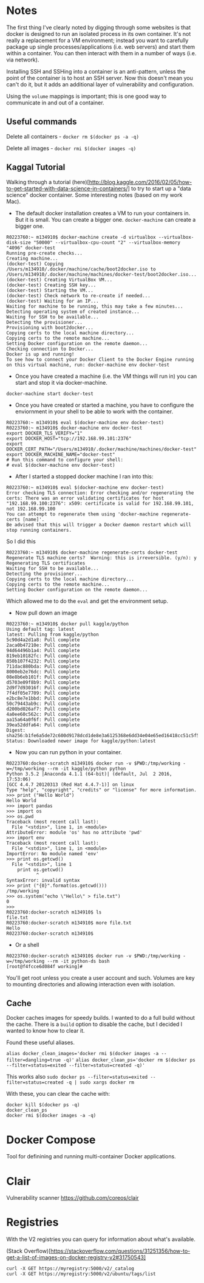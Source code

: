 # Notes

The first thing I've clearly noted by digging through some websites is that docker is designed to run an isolated process in its own container. It's not really a replacement for a VM environment; instead you want to carefully package up single processes/applications (i.e. web servers) and start them within a container. You can then interact with them in a number of ways (i.e. via network).

Installing SSH and SSHing into a container is an anti-pattern, unless the point of the container is to host an SSH server. Now this doesn't mean you can't do it, but it adds an additional layer of vulnerability and configuration.

Using the `volume` mappings is important; this is one good way to communicate in and out of a container.

## Useful commands

Delete all containers - `docker rm $(docker ps -a -q)`

Delete all images - `docker rmi $(docker images -q)`

## Kaggal Tutorial
Walking through a tutorial (here)[http://blog.kaggle.com/2016/02/05/how-to-get-started-with-data-science-in-containers/] to try to start up a "data science" docker container. Some interesting notes (based on my work Mac).

- The default docker installation creates a VM to run your containers in. But it is small. You can create a bigger one. `docker-machine` can create a bigger one.

~~~
R0223760:~ m134910$ docker-machine create -d virtualbox --virtualbox-disk-size "50000" --virtualbox-cpu-count "2" --virtualbox-memory "4096" docker-test
Running pre-create checks...
Creating machine...
(docker-test) Copying /Users/m134910/.docker/machine/cache/boot2docker.iso to /Users/m134910/.docker/machine/machines/docker-test/boot2docker.iso...
(docker-test) Creating VirtualBox VM...
(docker-test) Creating SSH key...
(docker-test) Starting the VM...
(docker-test) Check network to re-create if needed...
(docker-test) Waiting for an IP...
Waiting for machine to be running, this may take a few minutes...
Detecting operating system of created instance...
Waiting for SSH to be available...
Detecting the provisioner...
Provisioning with boot2docker...
Copying certs to the local machine directory...
Copying certs to the remote machine...
Setting Docker configuration on the remote daemon...
Checking connection to Docker...
Docker is up and running!
To see how to connect your Docker Client to the Docker Engine running on this virtual machine, run: docker-machine env docker-test
~~~

- Once you have created a machine (i.e. the VM things will run in) you can start and stop it via docker-machine.

~~~
docker-machine start docker-test
~~~

- Once you have created or started a machine, you have to configure the enviornment in your shell to be able to work with the container.

~~~
R0223760:~ m134910$ eval $(docker-machine env docker-test)
R0223760:~ m134910$ docker-machine env docker-test
export DOCKER_TLS_VERIFY="1"
export DOCKER_HOST="tcp://192.168.99.101:2376"
export DOCKER_CERT_PATH="/Users/m134910/.docker/machine/machines/docker-test"
export DOCKER_MACHINE_NAME="docker-test"
# Run this command to configure your shell: 
# eval $(docker-machine env docker-test)
~~~

- After I started a stopped docker machine I ran into this:

~~~
R0223760:~ m134910$ eval $(docker-machine env docker-test)
Error checking TLS connection: Error checking and/or regenerating the certs: There was an error validating certificates for host "192.168.99.100:2376": x509: certificate is valid for 192.168.99.101, not 192.168.99.100
You can attempt to regenerate them using 'docker-machine regenerate-certs [name]'.
Be advised that this will trigger a Docker daemon restart which will stop running containers.
~~~

So I did this

~~~
R0223760:~ m134910$ docker-machine regenerate-certs docker-test
Regenerate TLS machine certs?  Warning: this is irreversible. (y/n): y
Regenerating TLS certificates
Waiting for SSH to be available...
Detecting the provisioner...
Copying certs to the local machine directory...
Copying certs to the remote machine...
Setting Docker configuration on the remote daemon...
~~~

Which allowed me to do the `eval` and get the environment setup.

- Now pull down an image

~~~
R0223760:~ m134910$ docker pull kaggle/python
Using default tag: latest
latest: Pulling from kaggle/python
5c90d4a2d1a8: Pull complete 
2aca0b47210e: Pull complete 
94d64496b1a4: Pull complete 
819eb10182fc: Pull complete 
850b107f4232: Pull complete 
711dac880bda: Pull complete 
8000eb2e76dc: Pull complete 
08e8b6eb101f: Pull complete 
d5703e09f8b9: Pull complete 
2d9f7d93016f: Pull complete 
7f4df05e7709: Pull complete 
e2bc8e7e1bbd: Pull complete 
50c79443ab9c: Pull complete 
d200bd026af7: Pull complete 
4a0ee60c562c: Pull complete 
aa15a64a0f6f: Pull complete 
39ea52ddfa64: Pull complete 
Digest: sha256:b1fe6a5de72c600d9178dcd1de8e3a6125368e6dd34e04e65ed16418cc51c5f5
Status: Downloaded newer image for kaggle/python:latest
~~~

- Now you can run python in your container.

~~~
R0223760:docker-scratch m134910$ docker run -v $PWD:/tmp/working -w=/tmp/working --rm -it kaggle/python python
Python 3.5.2 |Anaconda 4.1.1 (64-bit)| (default, Jul  2 2016, 17:53:06) 
[GCC 4.4.7 20120313 (Red Hat 4.4.7-1)] on linux
Type "help", "copyright", "credits" or "license" for more information.
>>> print ("Hello World")
Hello World
>>> import pandas
>>> import os
>>> os.pwd
Traceback (most recent call last):
  File "<stdin>", line 1, in <module>
AttributeError: module 'os' has no attribute 'pwd'
>>> import env
Traceback (most recent call last):
  File "<stdin>", line 1, in <module>
ImportError: No module named 'env'
>>> print os.getcwd()
  File "<stdin>", line 1
    print os.getcwd()
           ^
SyntaxError: invalid syntax
>>> print ("{0}".format(os.getcwd()))
/tmp/working
>>> os.system("echo \"Hello\" > file.txt")
0
>>> 
R0223760:docker-scratch m134910$ ls
file.txt
R0223760:docker-scratch m134910$ more file.txt
Hello
R0223760:docker-scratch m134910$
~~~

- Or a shell

~~~
R0223760:docker-scratch m134910$ docker run -v $PWD:/tmp/working -w=/tmp/working --rm -it python-ds bash
[root@f4fcce6d084f working]# 
~~~

You'll get root unless you create a user account and such. Volumes are key to mounting directories and allowing interaction even with isolation.


## Cache
Docker caches images for speedy builds. I wanted to do a full build without the cache. There is a `build` option to disable the cache, but I decided I wanted to know how to clear it.

Found these useful aliases.

`alias docker_clean_images='docker rmi $(docker images -a --filter=dangling=true -q)'`
`alias docker_clean_ps='docker rm $(docker ps --filter=status=exited --filter=status=created -q)'`

This works also
`sudo docker ps --filter=status=exited --filter=status=created -q | sudo xargs docker rm`

With these, you can clear the cache with:

```
docker kill $(docker ps -q)
docker_clean_ps
docker rmi $(docker images -a -q)
```

# Docker Compose
Tool for definining and running multi-container Docker applications.

# Clair
Vulnerability scanner
https://github.com/coreos/clair

# Registries

With the V2 registries you can query for information about what's available.

(Stack Overflow)[https://stackoverflow.com/questions/31251356/how-to-get-a-list-of-images-on-docker-registry-v2#31750543]

```
curl -X GET https://myregistry:5000/v2/_catalog
curl -X GET https://myregistry:5000/v2/ubuntu/tags/list
```
